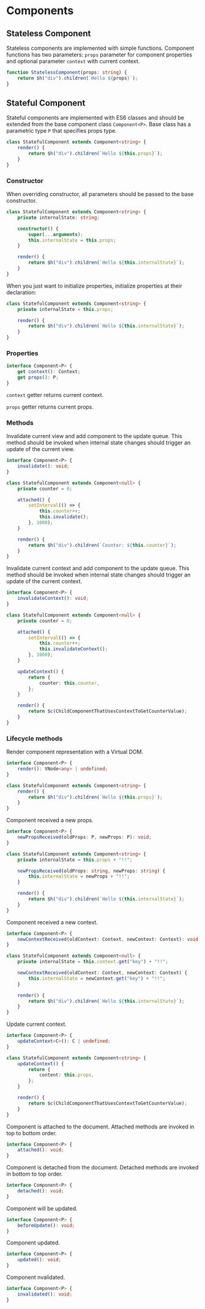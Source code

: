 # Components

## Stateless Component

Stateless components are implemented with simple functions. Component functions has two parameters: `props` parameter
for component properties and optional parameter `context` with current context.

```ts
function StatelessComponent(props: string) {
    return $h("div").children(`Hello ${props}`);
}
```

## Stateful Component

Stateful components are implemented with ES6 classes and should be extended from the base component class
`Component<P>`. Base class has a parametric type `P` that specifies props type.

```ts
class StatefulComponent extends Component<string> {
    render() {
        return $h("div").children(`Hello ${this.props}`);
    }
}
```

### Constructor

When overriding constructor, all parameters should be passed to the base constructor.

```ts
class StatefulComponent extends Component<string> {
    private internalState: string;

    constructor() {
        super(...arguments);
        this.internalState = this.props;
    }

    render() {
        return $h("div").children(`Hello ${this.internalState}`);
    }
}
```

When you just want to initialize properties, initialize properties at their declaration:

```ts
class StatefulComponent extends Component<string> {
    private internalState = this.props;

    render() {
        return $h("div").children(`Hello ${this.internalState}`);
    }
}
```

### Properties

```ts
interface Component<P> {
    get context(): Context;
    get props(): P;
}
```

`context` getter returns current context.

`props` getter returns current props.

### Methods

Invalidate current view and add component to the update queue. This method should be invoked when internal state changes
should trigger an update of the current view.

```ts
interface Component<P> {
    invalidate(): void;
}
```

```ts
class StatefulComponent extends Component<null> {
    private counter = 0;

    attached() {
        setInterval(() => {
            this.counter++;
            this.invalidate();
        }, 1000);
    }

    render() {
        return $h("div").children(`Counter: ${this.counter}`);
    }
}
```

Invalidate current context and add component to the update queue. This method should be invoked when internal state
changes should trigger an update of the current context.

```ts
interface Component<P> {
    invalidateContext(): void;
}
```

```ts
class StatefulComponent extends Component<null> {
    private counter = 0;

    attached() {
        setInterval(() => {
            this.counter++;
            this.invalidateContext();
        }, 1000);
    }

    updateContext() {
        return {
            counter: this.counter,
        };
    }

    render() {
        return $c(ChildComponentThatUsesContextToGetCounterValue);
    }
}
```

### Lifecycle methods

Render component representation with a Virtual DOM.

```ts
interface Component<P> {
    render(): VNode<any> | undefined;
}
```

```ts
class StatefulComponent extends Component<string> {
    render() {
        return $h("div").children(`Hello ${this.props}`);
    }
}
```

Component received a new props.

```ts
interface Component<P> {
    newPropsReceived(oldProps: P, newProps: P): void;
}
```

```ts
class StatefulComponent extends Component<string> {
    private internalState = this.props + "!!";

    newPropsReceived(oldProps: string, newProps: string) {
        this.internalState = newProps + "!!";
    }

    render() {
        return $h("div").children(`Hello ${this.internalState}`);
    }
}
```

Component received a new context.

```ts
interface Component<P> {
    newContextReceived(oldContext: Context, newContext: Context): void;
}
```

```ts
class StatefulComponent extends Component<null> {
    private internalState = this.context.get("key") + "!!";

    newContextReceived(oldContext: Context, newContext: Context) {
        this.internalState = newContext.get("key") + "!!";
    }

    render() {
        return $h("div").children(`Hello ${this.internalState}`);
    }
}
```

Update current context.

```ts
interface Component<P> {
    updateContext<C>(): C | undefined;
}
```

```ts
class StatefulComponent extends Component<string> {
    updateContext() {
        return {
            content: this.props,
        };
    }

    render() {
        return $c(ChildComponentThatUsesContextToGetCounterValue);
    }
}
```

Component is attached to the document. Attached methods are invoked in top to bottom order.

```ts
interface Component<P> {
    attached(): void;
}
```

Component is detached from the document. Detached methods are invoked in bottom to top order.

```ts
interface Component<P> {
    detached(): void;
}
```

Component will be updated.

```ts
interface Component<P> {
    beforeUpdate(): void;
}
```

Component updated.

```ts
interface Component<P> {
    updated(): void;
}
```

Component nvalidated.

```ts
interface Component<P> {
    invalidated(): void;
}
```
